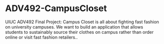 # ADV492-CampusCloset
UIUC ADV492 Final Project: Campus Closet is all about fighting fast fashion on university campuses. We want to build an application that allows students to sustainably source their clothes on campus rather than order online or visit fast fashion retailers..
